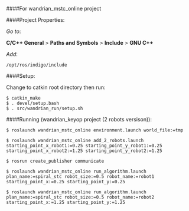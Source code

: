 ####For wandrian_mstc_online project

####Project Properties:


_Go to_: 

__C/C++ General__ > __Paths and Symbols__ > __Include__ > __GNU C++__

_Add_:

 `/opt/ros/indigo/include`
 
####Setup:

Change to catkin root directory then run:

    $ catkin_make
    $ . devel/setup.bash
    $ . src/wandrian_run/setup.sh

####Running (wandrian_keyop project (2 robots versison)):

    $ roslaunch wandrian_mstc_online environment.launch world_file:=tmp

    $ roslaunch wandrian_mstc_online add_2_robots.launch starting_point_x_robot1:=0.25 starting_point_y_robot1:=0.25 starting_point_x_robot2:=1.25 starting_point_y_robot2:=1.25
  
    $ rosrun create_publisher communicate

    $ roslaunch wandrian_mstc_online run_algorithm.launch plan_name:=spiral_stc robot_size:=0.5 robot_name:=robot1 starting_point_x:=0.25 starting_point_y:=0.25

    $ roslaunch wandrian_mstc_online run_algorithm.launch plan_name:=spiral_stc robot_size:=0.5 robot_name:=robot2 starting_point_x:=1.25 starting_point_y:=1.25
